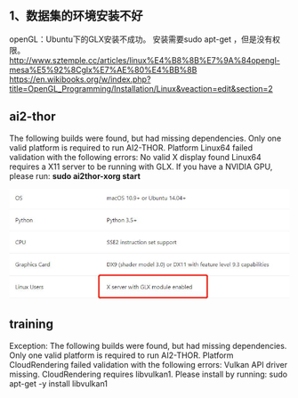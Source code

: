## 1、数据集的环境安装不好
openGL：Ubuntu下的GLX安装不成功。
安装需要sudo apt-get ，但是没有权限。
http://www.sztemple.cc/articles/linux%E4%B8%8B%E7%9A%84opengl-mesa%E5%92%8Cglx%E7%AE%80%E4%BB%8B
https://en.wikibooks.org/w/index.php?title=OpenGL_Programming/Installation/Linux&veaction=edit&section=2

## ai2-thor
The following builds were found, but had missing dependencies. Only one valid platform is required to run AI2-THOR.
Platform Linux64 failed validation with the following errors: No valid X display found
  Linux64 requires a X11 server to be running with GLX. If you have a NVIDIA GPU, please run: **sudo ai2thor-xorg start**

![所需环境](https://raw.githubusercontent.com/LIUQI-creat/pic/main/require.jpg)

## training
Exception: The following builds were found, but had missing dependencies. Only one valid platform is required to run AI2-THOR.
Platform CloudRendering failed validation with the following errors: Vulkan API driver missing.
  CloudRendering requires libvulkan1. Please install by running: sudo apt-get -y install libvulkan1




<!--stackedit_data:
eyJoaXN0b3J5IjpbMzU2NTkwNzIyXX0=
-->